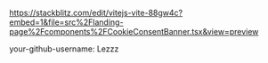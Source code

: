 https://stackblitz.com/edit/vitejs-vite-88gw4c?embed=1&file=src%2Flanding-page%2Fcomponents%2FCookieConsentBanner.tsx&view=preview

your-github-username: Lezzz
